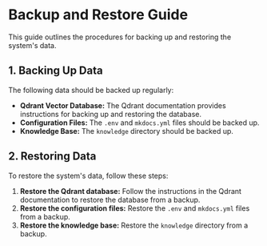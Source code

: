 # Backup and Restore Guide

This guide outlines the procedures for backing up and restoring the system's data.

## 1. Backing Up Data

The following data should be backed up regularly:

* **Qdrant Vector Database:** The Qdrant documentation provides instructions for backing up and restoring the database.
* **Configuration Files:** The `.env` and `mkdocs.yml` files should be backed up.
* **Knowledge Base:** The `knowledge` directory should be backed up.

## 2. Restoring Data

To restore the system's data, follow these steps:

1. **Restore the Qdrant database:** Follow the instructions in the Qdrant documentation to restore the database from a backup.
2. **Restore the configuration files:** Restore the `.env` and `mkdocs.yml` files from a backup.
3. **Restore the knowledge base:** Restore the `knowledge` directory from a backup.
